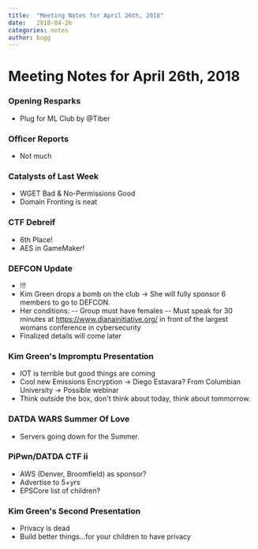 ```yaml
---
title:  "Meeting Notes for April 26th, 2018"
date:   2018-04-26
categories: notes
author: bugg
---
```


# Meeting Notes for April 26th, 2018

### Opening Resparks
- Plug for ML Club by @Tiber

### Officer Reports
- Not much

### Catalysts of Last Week
- WGET Bad & No-Permissions Good
- Domain Fronting is neat

### CTF Debreif
- 6th Place!
- AES in GameMaker!

### DEFCON Update
- !!!
- Kim Green drops a bomb on the club -> She will fully sponsor 6 members to go to DEFCON.
- Her conditions: 
-- Group must have females
-- Must speak for 30 minutes at https://www.dianainitiative.org/ in front of the largest womans conference in cybersecurity
- Finalized details will come later

### Kim Green's Impromptu Presentation
- IOT is terrible but good things are coming
- Cool new Emissions Encryption -> Diego Estavara? From Columbian University -> Possible webinar
- Think outside the box, don't think about today, think about tommorrow.

### DATDA WARS Summer Of Love
- Servers going down for the Summer.

### PiPwn/DATDA CTF ii
- AWS (Denver, Broomfield) as sponsor?
- Advertise to 5+yrs
- EPSCore list of children?

### Kim Green's Second Presentation
- Privacy is dead
- Build better things...for your children to have privacy
